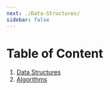 ```yaml
---
next: ./Data-Structures/
sidebar: false
---
```


# Table of Content

1. [Data Structures](./Data-Structures/)
2. [Algorithms](./Algorithms/)
